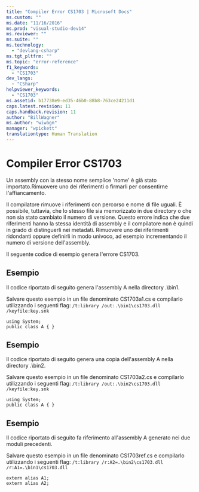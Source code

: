 ```yaml
---
title: "Compiler Error CS1703 | Microsoft Docs"
ms.custom: ""
ms.date: "11/16/2016"
ms.prod: "visual-studio-dev14"
ms.reviewer: ""
ms.suite: ""
ms.technology: 
  - "devlang-csharp"
ms.tgt_pltfrm: ""
ms.topic: "error-reference"
f1_keywords: 
  - "CS1703"
dev_langs: 
  - "CSharp"
helpviewer_keywords: 
  - "CS1703"
ms.assetid: b17738e9-ed35-46b0-88b8-763ce24211d1
caps.latest.revision: 11
caps.handback.revision: 11
author: "BillWagner"
ms.author: "wiwagn"
manager: "wpickett"
translationtype: Human Translation
---
```

# Compiler Error CS1703
Un assembly con la stesso nome semplice 'nome' è già stato importato.Rimuovere uno dei riferimenti o firmarli per consentirne l'affiancamento.  
  
 Il compilatore rimuove i riferimenti con percorso e nome di file uguali. È possibile, tuttavia, che lo stesso file sia memorizzato in due directory o che non sia stato cambiato il numero di versione.  Questo errore indica che due riferimenti hanno la stessa identità di assembly e il compilatore non è quindi in grado di distinguerli nei metadati.  Rimuovere uno dei riferimenti ridondanti oppure definirli in modo univoco, ad esempio incrementando il numero di versione dell'assembly.  
  
 Il seguente codice di esempio genera l'errore CS1703.  
  
## Esempio  
 Il codice riportato di seguito genera l'assembly A nella directory .\\bin1.  
  
 Salvare questo esempio in un file denominato CS1703a1.cs e compilarlo utilizzando i seguenti flag: `/t:library /out:.\bin1\cs1703.dll /keyfile:key.snk`  
  
```  
using System;  
public class A { }  
```  
  
## Esempio  
 Il codice riportato di seguito genera una copia dell'assembly A nella directory .\\bin2.  
  
 Salvare questo esempio in un file denominato CS1703a2.cs e compilarlo utilizzando i seguenti flag: `/t:library /out:.\bin2\cs1703.dll /keyfile:key.snk`  
  
```  
using System;  
public class A { }  
```  
  
## Esempio  
 Il codice riportato di seguito fa riferimento all'assembly A generato nei due moduli precedenti.  
  
 Salvare questo esempio in un file denominato CS1703ref.cs e compilarlo utilizzando i seguenti flag: `/t:library /r:A2=.\bin2\cs1703.dll /r:A1=.\bin1\cs1703.dll`  
  
```  
extern alias A1;  
extern alias A2;  
```